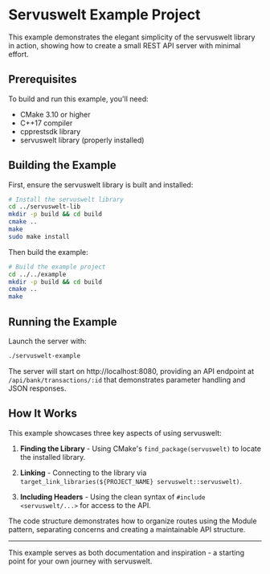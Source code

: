 # Servuswelt Example Project

This example demonstrates the elegant simplicity of the servuswelt library in action, showing how to create a small REST API server with minimal effort.

## Prerequisites

To build and run this example, you'll need:

- CMake 3.10 or higher
- C++17 compiler
- cpprestsdk library
- servuswelt library (properly installed)

## Building the Example

First, ensure the servuswelt library is built and installed:

```bash
# Install the servuswelt library
cd ../servuswelt-lib
mkdir -p build && cd build
cmake ..
make
sudo make install
```

Then build the example:

```bash
# Build the example project
cd ../../example
mkdir -p build && cd build
cmake ..
make
```

## Running the Example

Launch the server with:

```bash
./servuswelt-example
```

The server will start on http://localhost:8080, providing an API endpoint at `/api/bank/transactions/:id` that demonstrates parameter handling and JSON responses.

## How It Works

This example showcases three key aspects of using servuswelt:

1. **Finding the Library** - Using CMake's `find_package(servuswelt)` to locate the installed library.

2. **Linking** - Connecting to the library via `target_link_libraries(${PROJECT_NAME} servuswelt::servuswelt)`.

3. **Including Headers** - Using the clean syntax of `#include <servuswelt/...>` for access to the API.

The code structure demonstrates how to organize routes using the Module pattern, separating concerns and creating a maintainable API structure.

---

This example serves as both documentation and inspiration - a starting point for your own journey with servuswelt. 